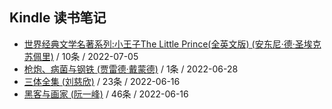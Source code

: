 ## Kindle 读书笔记

- [世界经典文学名著系列:小王子The Little Prince(全英文版) (安东尼·德·圣埃克苏佩里)](/kindle/2022-07-05-世界经典文学名著系列:小王子TheLittlePrince(全英文版)(安东尼·德·圣埃克苏佩里).html) / 10条 / 2022-07-05
- [枪炮、病菌与钢铁 (贾雷德·戴蒙德)](/kindle/2022-06-28-枪炮、病菌与钢铁(贾雷德·戴蒙德).html) / 1条 / 2022-06-28
- [三体全集 (刘慈欣)](/kindle/2022-06-16-三体全集(刘慈欣).html) / 23条 / 2022-06-16
- [黑客与画家 (阮一峰)](/kindle/2022-06-16-黑客与画家(阮一峰).html) / 46条 / 2022-06-16
